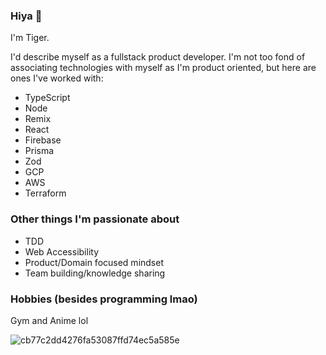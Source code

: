 ### Hiya 👋

I'm Tiger.

I'd describe myself as a fullstack product developer. I'm not too fond of associating technologies with myself as I'm product oriented, but here are ones I've worked with:

- TypeScript
- Node
- Remix
- React
- Firebase
- Prisma
- Zod
- GCP
- AWS
- Terraform

### Other things I'm passionate about

- TDD
- Web Accessibility
- Product/Domain focused mindset
- Team building/knowledge sharing

### Hobbies (besides programming lmao)

Gym and Anime lol

![cb77c2dd4276fa53087ffd74ec5a585e](https://github.com/narutosstudent/narutosstudent/assets/49603590/943fb69d-b14e-4ff8-bfdc-4a1735339720)

